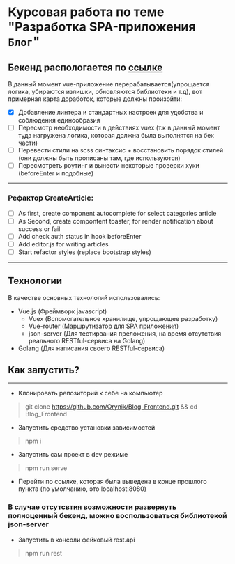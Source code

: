 # Курсовая работа по теме "Разработка SPA-приложения `Блог`"
## Бекенд распологается по [ссылке](https://github.com/Orynik/Backend_Blog)

В данный момент vue-приложение перерабатывается(упрощается логика, убираются излишки, обновляются библиотеки и т.д), вот примерная карта доработок, которые должны произойти:
 - [x] Добавление линтера и стандартных настроек для удобства и соблюдения единообразия
 - [ ] Пересмотр необходимости в действиях vuex (т.к в данный момент туда нагружена логика, которая должна была выполнятся на бек части)
 - [ ] Перевести стили на scss синтаксис + восстановить порядок стилей (они должны быть прописаны там, где используются)
 - [ ] Пересмотреть роутинг и вынести некоторые проверки хуки (beforeEnter и подобные)
  * * *
 ### Рефактор CreateArticle:
- [ ] As first, create component autocomplete for select categories article
- [ ] As Second, create compontent toaster, for render notification about success or fail
- [ ] Add check auth status in hook beforeEnter
- [ ] Add editor.js for writing articles
- [ ] Start refactor styles (replace bootstrap styles)
* * *
## Технологии
В качестве основных технологий использовались:
* Vue.js (Фреймворк javascript)
    * Vuex (Вспомогательное хранилище, упрощающее разработку)
    * Vue-router (Маршрутизатор для SPA приложения)
    * json-server (Для тестирвания преложения, на время отсутствия реального RESTful-сервиса на Golang)
* Golang (Для написания своего RESTful-сервиса)

## Как запустить?
* * *
* Клонировать репозиторий к себе на компьютер
> git clone https://github.com/Orynik/Blog_Frontend.git && cd Blog_Frontend

* Запустить средство установки зависимостей
> npm i

* Запустить сам проект в dev режиме
> npm run serve

* Перейти по ссылке, которая была выведена в конце прошлого пункта (по умолчанию, это localhost:8080)

### В случае отсутсвтия возможности развернуть полноценный бекенд, можно воспользоваться библиотекой json-server

* Запустить в консоли фейковый rest.api
> npm run rest
